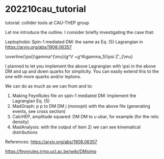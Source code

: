 # 202210cau_tutorial
tutorial: collider tools at CAU-THEP group

Let me introduce the outline.
I consider briefly investigating the case that:

Leptophobic Spin-1 mediated DM:
the same as Eq. (5) Lagrangian in
https://arxiv.org/abs/1908.06357

\overline{\psi}\gamma^{\mu}(g^V +g^A\gamma_5)\psi Z'_{\mu}

I planned to let you implement the above Lagrangian with \psi in the above DM and up and down quarks for simplicity.
You can easily extend this to the one with more quarks and/or leptons.

We can do as much as we can from and to:
1) Making FeynRules file on spin-1 mediated DM: Implement the Lagrangian Eq. (5)
2) MadGraph: p p to DM DM j (monojet) with the above file (generating events, see cross section)
3) CalcHEP, amplitude squared: DM DM to u ubar, for example (for the relic density)
4) MadAnalysis: with the output of item 2) we can see kinematical distributions

References:
https://arxiv.org/abs/1908.06357

https://feynrules.irmp.ucl.ac.be/wiki/DMsimp


